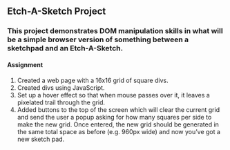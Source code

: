 ## Etch-A-Sketch Project

### This project demonstrates DOM manipulation skills in what will be a simple browser version of something between a sketchpad and an Etch-A-Sketch.

#### Assignment
1. Created a web page with a 16x16 grid of square divs.
2. Created divs using JavaScript.
3. Set up a hover effect so that when mouse passes over it, it leaves a pixelated trail through the grid.
4. Added buttons to the top of the screen which will clear the current grid and send the user a popup asking for how many squares per side to make the new grid. Once entered, the new grid should be generated in the same total space as before (e.g. 960px wide) and now you’ve got a new sketch pad.
